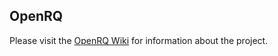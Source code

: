## OpenRQ

Please visit the [OpenRQ Wiki](https://github.com/openrq-team/OpenRQ/wiki) for information about the project.
